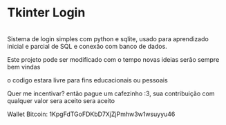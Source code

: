 <h1>Tkinter Login</h1>
<br>
Sistema de login simples com python e sqlite, usado para aprendizado inicial e parcial de SQL e conexão com banco de dados.
<br>
<p>Este projeto pode ser modificado com o tempo novas ideias serão sempre bem vindas</p>
<p>o codigo estara livre para fins educacionais ou pessoais</p>

<p>Quer me incentivar? então pague um cafezinho :3, sua contribuição com qualquer valor sera aceito sera aceito</p>
<p>Wallet Bitcoin: 1KpgFdTGoFDKbD7XjZjPmhw3w1wsuyyu46</p>
